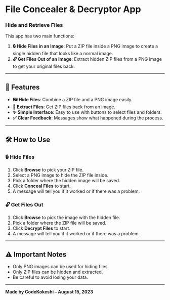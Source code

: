 # File Concealer & Decryptor App

### Hide and Retrieve Files

This app has two main functions:

1. **🔒 Hide Files in an Image**: Put a ZIP file inside a PNG image to create a single hidden file that looks like a normal image.
2. **🔓 Get Files Out of an Image**: Extract hidden ZIP files from a PNG image to get your original files back.

---

## 🚀 Features

- **🖼️ Hide Files**: Combine a ZIP file and a PNG image easily.
- **📂 Extract Files**: Get ZIP files back from an image.
- **✨ Simple Interface**: Easy to use with buttons to select files and folders.
- **✅ Clear Feedback**: Messages show what happened during the process.

---

## 🛠️ How to Use

### 🔒 Hide Files

1. Click **Browse** to pick your ZIP file.
2. Select a PNG image to hide the ZIP file inside.
3. Pick a folder where the hidden image will be saved.
4. Click **Conceal Files** to start.
5. A message will tell you if it worked or if there was a problem.

### 🔓 Get Files Out

1. Click **Browse** to pick the image with the hidden file.
2. Pick a folder where the ZIP file will be saved.
3. Click **Decrypt Files** to start.
4. A message will tell you if it worked or if there was a problem.

---

## ⚠️ Important Notes

- Only PNG images can be used for hiding files.
- Only ZIP files can be hidden and extracted.
- Be careful to avoid losing your data.

---

**Made by CodeKokeshi – August 15, 2023**

